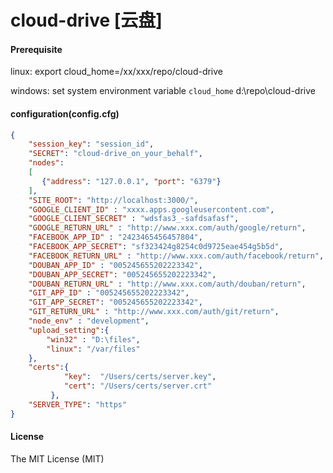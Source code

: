 # cloud-drive [云盘]

#### Prerequisite
linux:
    export cloud_home=/xx/xxx/repo/cloud-drive

windows:
    set system environment variable `cloud_home`
    d:\repo\cloud-drive

#### configuration(config.cfg)

```JSON
{
    "session_key": "session_id",
    "SECRET": "cloud-drive_on_your_behalf",
    "nodes":
    [
       {"address": "127.0.0.1", "port": "6379"}
    ],
    "SITE_ROOT": "http://localhost:3000/",
    "GOOGLE_CLIENT_ID" : "xxxx.apps.googleusercontent.com",
    "GOOGLE_CLIENT_SECRET" : "wdsfas3_-safdsafasf",
    "GOOGLE_RETURN_URL" : "http://www.xxx.com/auth/google/return",
    "FACEBOOK_APP_ID" : "2423465456457804",
    "FACEBOOK_APP_SECRET": "sf323424g8254c0d9725eae454g5b5d",
    "FACEBOOK_RETURN_URL" : "http://www.xxx.com/auth/facebook/return",
    "DOUBAN_APP_ID" : "005245655202223342",
    "DOUBAN_APP_SECRET": "005245655202223342",
    "DOUBAN_RETURN_URL" : "http://www.xxx.com/auth/douban/return",
    "GIT_APP_ID" : "005245655202223342",
    "GIT_APP_SECRET": "005245655202223342",
    "GIT_RETURN_URL" : "http://www.xxx.com/auth/git/return",
    "node_env" : "development",
    "upload_setting":{
        "win32" : "D:\files",
        "linux": "/var/files"
    },
    "certs":{
            "key":  "/Users/certs/server.key",
            "cert": "/Users/certs/server.crt"
         },
    "SERVER_TYPE": "https"
}
```
#### License

The MIT License (MIT)